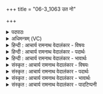 +++
title = "06-3_1063 उत नो"

+++
<details><summary>पदपाठः</summary>

उ꣣त꣢। नः꣣। गो꣡म꣢꣯तीः। इ꣡षः꣢꣯। वि꣡श्वाः꣢꣯। अ꣣र्ष। परिष्टु꣡भः꣢। प꣣रि। स्तु꣡भः꣢꣯। गृ꣣णानः꣢। ज꣣म꣡द꣢ग्निना। ज꣡म꣢त्। अ꣣ग्निना। १०६३।
</details>

<details><summary>अधिमन्त्रम् (VC)</summary>

- पवमानः सोमः
- जमदग्निर्भार्गवः
- गायत्री
- षड्जः
</details>

<details><summary>हिन्दी : आचार्य रामनाथ वेदालंकार - विषयः</summary>

आगे फिर वही विषय है।
</details>

<details><summary>हिन्दी : आचार्य रामनाथ वेदालंकार - पदार्थः</summary>

पदार्थान्वयभाषाः -  (उत) और हे सोम अर्थात् विद्वान् आचार्य ! (जमदग्निना) समित्पाणि अग्निहोत्री शिष्यवर्ग से (गृणानः) स्तुति किये जाते हुए आप (नः) हम शिष्यों को (गोमतीः) वेदवाणी से युक्त, (परिष्टुभः) सहारा देनेवाली (विश्वाः) सब (इषः) अभीष्ट अपरा तथा परा नामक विद्याएँ (अर्ष) प्रदान करो,पढ़ाओ ॥३॥
</details>

<details><summary>हिन्दी : आचार्य रामनाथ वेदालंकार - भावार्थः</summary>

भावार्थभाषाः -  आचार्य का भली-भाँति सत्कार करके,उसके पास से अध्यात्म विज्ञान और भौतिक विज्ञान सम्पूर्ण निष्ठा के साथ ग्रहण करके,विद्वान् होकर शिष्य समाज में ज्ञान का विस्तार करें ॥३॥
</details>

<details><summary>संस्कृत : आचार्य रामनाथ वेदालंकार - विषयः</summary>

अथ पुनः स एव विषय उच्यते।
</details>

<details><summary>संस्कृत : आचार्य रामनाथ वेदालंकार - पदार्थः</summary>

पदार्थान्वयभाषाः -  (उत) अपि च,हे सोम विद्वन् आचार्य ! (जमदग्निना) समित्पाणिना प्रज्वलिताग्निना शिष्यगणेन (गृणानः) स्तूयमानः त्वम् (नः) शिष्येभ्योऽस्मभ्यम् (गोमतीः) वेदवाग्युक्ताः (परिष्टुभः) आश्रयप्रदायिनी (विश्वाः) सर्वाः (इषः) अभीष्टाः अपरापराख्याः विद्याः (अर्ष) प्रयच्छ,अध्यापय ॥३॥
</details>

<details><summary>संस्कृत : आचार्य रामनाथ वेदालंकार - भावार्थः</summary>

भावार्थभाषाः -  आचार्यं सम्यक् सत्कृत्य तत्सकाशादध्यात्मविज्ञानानि भौतिकविज्ञानानि चापि सम्पूर्णनिष्ठया गृहीत्वा विद्वांसो भूत्वा शिष्याः समाजे ज्ञानं विस्तारयेयुः ॥३॥
</details>

<details><summary>संस्कृत : आचार्य रामनाथ वेदालंकार - पादटिप्पनी</summary>

टिप्पणी:   १. ऋ० ९।६२।२४।
</details>